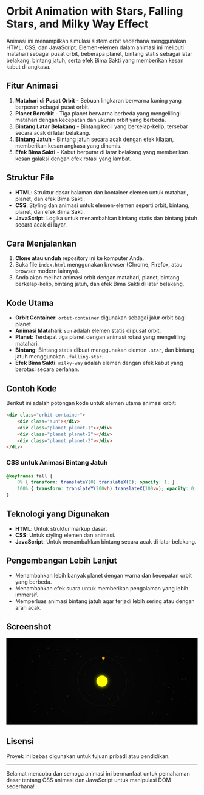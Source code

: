 # Orbit Animation with Stars, Falling Stars, and Milky Way Effect

Animasi ini menampilkan simulasi sistem orbit sederhana menggunakan HTML, CSS, dan JavaScript. Elemen-elemen dalam animasi ini meliputi matahari sebagai pusat orbit, beberapa planet, bintang statis sebagai latar belakang, bintang jatuh, serta efek Bima Sakti yang memberikan kesan kabut di angkasa.

## Fitur Animasi

1. **Matahari di Pusat Orbit** - Sebuah lingkaran berwarna kuning yang berperan sebagai pusat orbit.
2. **Planet Berorbit** - Tiga planet berwarna berbeda yang mengelilingi matahari dengan kecepatan dan ukuran orbit yang berbeda.
3. **Bintang Latar Belakang** - Bintang kecil yang berkelap-kelip, tersebar secara acak di latar belakang.
4. **Bintang Jatuh** - Bintang jatuh secara acak dengan efek kilatan, memberikan kesan angkasa yang dinamis.
5. **Efek Bima Sakti** - Kabut berputar di latar belakang yang memberikan kesan galaksi dengan efek rotasi yang lambat.

## Struktur File

- **HTML**: Struktur dasar halaman dan kontainer elemen untuk matahari, planet, dan efek Bima Sakti.
- **CSS**: Styling dan animasi untuk elemen-elemen seperti orbit, bintang, planet, dan efek Bima Sakti.
- **JavaScript**: Logika untuk menambahkan bintang statis dan bintang jatuh secara acak di layar.

## Cara Menjalankan

1. **Clone atau unduh** repository ini ke komputer Anda.
2. Buka file `index.html` menggunakan browser (Chrome, Firefox, atau browser modern lainnya).
3. Anda akan melihat animasi orbit dengan matahari, planet, bintang berkelap-kelip, bintang jatuh, dan efek Bima Sakti di latar belakang.

## Kode Utama

- **Orbit Container**: `orbit-container` digunakan sebagai jalur orbit bagi planet.
- **Animasi Matahari**: `sun` adalah elemen statis di pusat orbit.
- **Planet**: Terdapat tiga planet dengan animasi rotasi yang mengelilingi matahari.
- **Bintang**: Bintang statis dibuat menggunakan elemen `.star`, dan bintang jatuh menggunakan `.falling-star`.
- **Efek Bima Sakti**: `milky-way` adalah elemen dengan efek kabut yang berotasi secara perlahan.

## Contoh Kode

Berikut ini adalah potongan kode untuk elemen utama animasi orbit:

```html
<div class="orbit-container">
    <div class="sun"></div>
    <div class="planet planet-1"></div>
    <div class="planet planet-2"></div>
    <div class="planet planet-3"></div>
</div>
```

### CSS untuk Animasi Bintang Jatuh
```css
@keyframes fall {
    0% { transform: translateY(0) translateX(0); opacity: 1; }
    100% { transform: translateY(200vh) translateX(100vw); opacity: 0; }
}
```

## Teknologi yang Digunakan

- **HTML**: Untuk struktur markup dasar.
- **CSS**: Untuk styling elemen dan animasi.
- **JavaScript**: Untuk menambahkan bintang secara acak di latar belakang.

## Pengembangan Lebih Lanjut

- Menambahkan lebih banyak planet dengan warna dan kecepatan orbit yang berbeda.
- Menambahkan efek suara untuk memberikan pengalaman yang lebih immersif.
- Memperluas animasi bintang jatuh agar terjadi lebih sering atau dengan arah acak.

## Screenshot

![Screenshot](screenshot.png)

## Lisensi

Proyek ini bebas digunakan untuk tujuan pribadi atau pendidikan.

---

Selamat mencoba dan semoga animasi ini bermanfaat untuk pemahaman dasar tentang CSS animasi dan JavaScript untuk manipulasi DOM sederhana!
```
